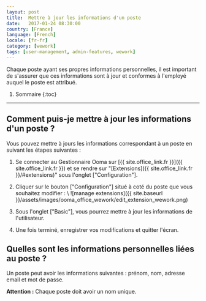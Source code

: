 ```yaml
---
layout: post
title:  Mettre à jour les informations d'un poste
date:   2017-01-24 08:30:00
country: [France]
language: [French]
locale: [fr-fr]
category: [wework]
tags: [user-management, admin-features, wework]
---
```


Chaque poste ayant ses propres informations personnelles, il est important de s'assurer que ces informations sont à jour et conformes à l'employé auquel le poste est attribué.

1. Sommaire
{:toc}
* * *

## Comment puis-je mettre à jour les informations d'un poste ?

Vous pouvez mettre à jours les informations correspondant à un poste en suivant les étapes suivantes :

1. Se connecter au Gestionnaire Ooma sur [{{ site.office_link.fr }}]({{ site.office_link.fr }}) et se rendre sur "[Extensions]({{ site.office_link.fr }}/#extensions)" sous l'onglet ["Configuration"].
2. Cliquer sur le bouton ["Configuration"] situé à coté du poste que vous souhaitez modifier : \\
   ![manage extensions]({{ site.baseurl }}/assets/images/ooma_office_wework/edit_extension_wework.png)

3. Sous l'onglet ["Basic"], vous pourrez mettre à jour les informations de l'utilisateur.
4. Une fois terminé, enregistrer vos modifications et quitter l'écran.

## Quelles sont les informations personnelles liées au poste ?

Un poste peut avoir les informations suivantes : prénom, nom, adresse email et mot de passe.

**Attention :** Chaque poste doit avoir un nom unique.